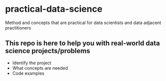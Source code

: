 # practical-data-science
Method and concepts that are practical for data scientists and data adjacent practitioners


## This repo is here to help you with real-world data science projects/problems
- Identify the project
- What concepts are needed
- Code examples
